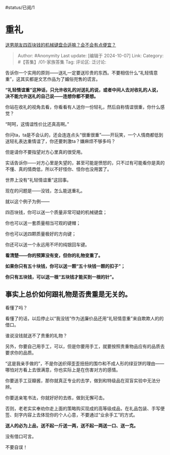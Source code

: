 #status/已阅/1

# 重礼

[送男朋友四百块钱的机械键盘合适嘛？会不会有点便宜？](https://www.zhihu.com/question/638987002/answer/4354637882)

> Author: #Anonymity
> Last update: [编辑于 2024-10-07]
> Link:
> Category: #【答集】/01-家族答集
> Tag:
> 评论区:
> 泛讨论:

告诉你一个实用的原则——送礼一定要送珍贵的东西。不要相信什么“礼轻情意重”，这其实都是文艺作品为了媚俗兜售的谎言。

**“礼轻情谊重”这种话，只允许收礼的对送礼的说，或者中间人去对收礼的人说，决不能允许送礼的自己说——连想你都不要想。**

你站在收礼的视角去看，你看看有人送你一份轻礼，然后自称情谊很重，你什么感觉？

“呵呵，这情谊性价比还真高啊。”

你问ta，ta是不会认的，还会连连点头“很重很重”——开玩笑，一个人情商都低到送轻礼表达重情谊了，你还要刺激ta？嫌麻烦不够多吗？

但是请你不要指望对方心里真的很受用。

实话告诉你——对方心里是失望的，甚至可能是愤怒的，只不过有可能看你是真的不懂、真的情商低，所以不好怪你、怪你也没用罢了。

世界上没有“礼轻情谊重”这回事。

现在的问题是——没钱，怎么能送重礼。

就以这个例子为例——

四百块钱，你可以送一个质量非常可疑的机械键盘；

你也可以送一套质量相当可观的键帽；

你也可以送四颗质量极好的方向键；

你还可以送一个永远用不坏的纯银回车键。

**看清楚——你的预算没有变，但你的礼物变重了。**

**如果你只有五十块钱，你可以送一颗“五十块钱一颗的扣子”；**

**你只有五块钱，可以送一根“五块钱才能买到一根的针”。**

## **事实上总价如何跟礼物是否贵重是无关的。** ##

看懂了吗？

看懂了的话，以后停止以“我没钱”作为送廉价品还用“礼轻情意重”来自欺欺人的的借口。

谁说没钱就送不了贵重的礼物？

另外，你要自己用手工，可以，但是你要用手工，就要按照贵重物品应有的品质去要求你的品质。

“这是我亲手做的”，不是你送织得歪歪扭扭的围巾和不成人形的绿豆饼的理由——哪怕对方看上去很满意，你也实际上是在伤害对方的感情。

你要送手工豆瓣酱，那你就真正专业的去学，做到和特级品在双盲实验中无法分辨。

你要送亲笔书法，你就好好的去练，做到无懈可击。

否则，老老实实奉劝你走上面的策略购买现成的高等级成品，在礼品包装、手写便签、刻字内容上去体现你的个人心意，不要通过“业余手工”的方式。

**送人的必为上品，送不起一斤送一两，送不起一两送一口、送一克。**

没有借口可言。

不要自误！
